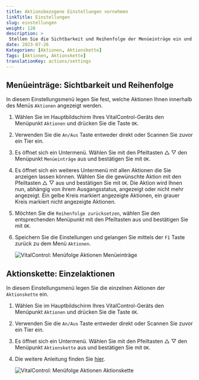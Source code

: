 ```yaml
---
title: Aktionsbezogene Einstellungen vornehmen
linkTitle: Einstellungen
slug: einstellungen
weight: 120
description: >
 Stellen Sie die Sichtbarkeit und Reihenfolge der Menüeinträge ein und legen die Einzelaktionen der Aktionskette fest.
date: 2023-07-26
Kategorien: [Aktionen, Aktionskette]
Tags: [Aktionen, Aktionskette]
translationKey: actions/settings
---
```

## Menüeinträge: Sichtbarkeit und Reihenfolge

In diesem Einstellungsmenü legen Sie fest, welche Aktionen Ihnen innerhalb des Menüs `Aktionen` angezeigt werden. 

1. Wählen Sie im Hauptbildschirm Ihres VitalControl-Geräts den Menüpunkt `Aktionen` und drücken Sie die Taste `OK`.

2. Verwenden Sie die `An/Aus` Taste entweder direkt oder Scannen Sie zuvor ein Tier ein. 

3. Es öffnet sich ein Untermenü. Wählen Sie mit den Pfeiltasten △ ▽ den Menüpunkt `Menüeinträge` aus und bestätigen Sie mit `OK`. 

4. Es öffnet sich ein weiteres Untermenü mit allen Aktionen die Sie anzeigen lassen können. Wählen Sie die gewünschte Aktion mit den Pfeiltasten △ ▽ aus und bestätigen Sie mit `OK`. Die Aktion wird Ihnen nun, abhängig von ihrem Ausgangsstatus, angezeigt oder nicht mehr angezeigt. Ein gelbe Kreis markiert angezeigte Aktionen, ein grauer Kreis markiert nicht angezeigte Aktionen. 

5. Möchten Sie die `Reihenfolge zurücksetzen`, wählen Sie den entsprechenden Menüpunkt mit den Pfeiltasten aus und bestätigen Sie mit `OK`. 

6. Speichern Sie die Einstellungen und gelangen Sie mittels der `F1` Taste zurück zu dem Menü `Aktionen`.

    ![VitalControl: Menüfolge Aktionen Menüeinträge](../bilder/menue.png "Menüeinträge")

## Aktionskette: Einzelaktionen

In diesem Einstellungsmenü legen Sie die einzelnen Aktionen der `Aktionskette` ein.

1. Wählen Sie im Hauptbildschirm Ihres VitalControl-Geräts den Menüpunkt `Aktionen` und drücken Sie die Taste `OK`.

2. Verwenden Sie die `An/Aus` Taste entweder direkt oder Scannen Sie zuvor ein Tier ein. 

3. Es öffnet sich ein Untermenü. Wählen Sie mit den Pfeiltasten △ ▽ den Menüpunkt `Aktionskette` aus und bestätigen Sie mit `OK`. 

4. Die weitere Anleitung finden Sie [hier](/docs/aktionskette/#aktionskette-einstellen).

    ![VitalControl: Menüfolge Aktionen Aktionskette](../bilder/aktionskette.png "Aktionskette")
    
